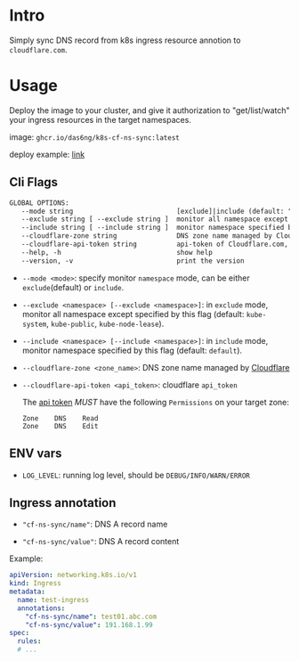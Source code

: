 # Intro

Simply sync DNS record from k8s ingress resource annotion to `cloudflare.com`.

# Usage

Deploy the image to your cluster, and give it authorization to "get/list/watch" your ingress 
resources in the target namespaces.

image: `ghcr.io/das6ng/k8s-cf-ns-sync:latest`

deploy example: [link](https://github.com/das6ng/k8s-cf-ns-sync/blob/main/deployment-example.yaml)

## Cli Flags

```txt
GLOBAL OPTIONS:
   --mode string                          [exclude]|include (default: "exclude")
   --exclude string [ --exclude string ]  monitor all namespace except specified by this flag (default: "kube-system", "kube-public", "kube-node-lease")
   --include string [ --include string ]  monitor namespace specified by this flag (default: "default")
   --cloudflare-zone string               DNS zone name managed by Cloudflare.com
   --cloudflare-api-token string          api-token of Cloudflare.com, need ZONE-EDIT ZONE-READ access to specified Zone
   --help, -h                             show help
   --version, -v                          print the version
```

- `--mode <mode>`: specify monitor `namespace` mode, can be either `exclude`(default) or `include`.

- `--exclude <namespace> [--exclude <namespace>]`: in `exclude` mode, monitor all namespace except specified by this flag (default: `kube-system`, `kube-public`, `kube-node-lease`).

- `--include <namespace> [--include <namespace>]`: in `include` mode, monitor namespace specified by this flag (default: `default`).

- `--cloudflare-zone <zone_name>`: DNS zone name managed by [Cloudflare](https://cloudflare.com/)

- `--cloudflare-api-token <api_token>`: cloudflare `api_token`

    The [api token](https://dash.cloudflare.com/profile/api-tokens) *MUST* have the following `Permissions` on your target zone:

    ```
    Zone    DNS    Read
    Zone    DNS    Edit
    ```

## ENV vars


- `LOG_LEVEL`: running log level, should be `DEBUG/INFO/WARN/ERROR`


## Ingress annotation

- `"cf-ns-sync/name"`: DNS A record name

- `"cf-ns-sync/value"`: DNS A record content

Example:

```yaml
apiVersion: networking.k8s.io/v1
kind: Ingress
metadata:
  name: test-ingress
  annotations:
    "cf-ns-sync/name": test01.abc.com
    "cf-ns-sync/value": 191.168.1.99
spec:
  rules:
  # ...
```
